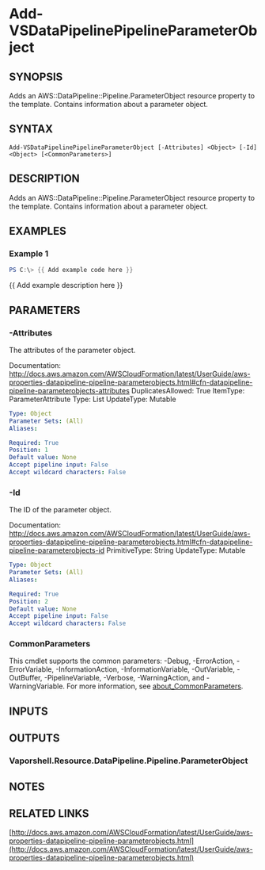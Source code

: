 # Add-VSDataPipelinePipelineParameterObject

## SYNOPSIS
Adds an AWS::DataPipeline::Pipeline.ParameterObject resource property to the template.
Contains information about a parameter object.

## SYNTAX

```
Add-VSDataPipelinePipelineParameterObject [-Attributes] <Object> [-Id] <Object> [<CommonParameters>]
```

## DESCRIPTION
Adds an AWS::DataPipeline::Pipeline.ParameterObject resource property to the template.
Contains information about a parameter object.

## EXAMPLES

### Example 1
```powershell
PS C:\> {{ Add example code here }}
```

{{ Add example description here }}

## PARAMETERS

### -Attributes
The attributes of the parameter object.

Documentation: http://docs.aws.amazon.com/AWSCloudFormation/latest/UserGuide/aws-properties-datapipeline-pipeline-parameterobjects.html#cfn-datapipeline-pipeline-parameterobjects-attributes
DuplicatesAllowed: True
ItemType: ParameterAttribute
Type: List
UpdateType: Mutable

```yaml
Type: Object
Parameter Sets: (All)
Aliases:

Required: True
Position: 1
Default value: None
Accept pipeline input: False
Accept wildcard characters: False
```

### -Id
The ID of the parameter object.

Documentation: http://docs.aws.amazon.com/AWSCloudFormation/latest/UserGuide/aws-properties-datapipeline-pipeline-parameterobjects.html#cfn-datapipeline-pipeline-parameterobjects-id
PrimitiveType: String
UpdateType: Mutable

```yaml
Type: Object
Parameter Sets: (All)
Aliases:

Required: True
Position: 2
Default value: None
Accept pipeline input: False
Accept wildcard characters: False
```

### CommonParameters
This cmdlet supports the common parameters: -Debug, -ErrorAction, -ErrorVariable, -InformationAction, -InformationVariable, -OutVariable, -OutBuffer, -PipelineVariable, -Verbose, -WarningAction, and -WarningVariable. For more information, see [about_CommonParameters](http://go.microsoft.com/fwlink/?LinkID=113216).

## INPUTS

## OUTPUTS

### Vaporshell.Resource.DataPipeline.Pipeline.ParameterObject
## NOTES

## RELATED LINKS

[http://docs.aws.amazon.com/AWSCloudFormation/latest/UserGuide/aws-properties-datapipeline-pipeline-parameterobjects.html](http://docs.aws.amazon.com/AWSCloudFormation/latest/UserGuide/aws-properties-datapipeline-pipeline-parameterobjects.html)

